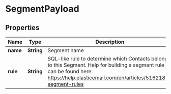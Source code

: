 

# SegmentPayload

## Properties

Name | Type | Description | Notes
------------ | ------------- | ------------- | -------------
**name** | **String** | Segment name |  [optional]
**rule** | **String** | SQL-like rule to determine which Contacts belong to this Segment. Help for building a segment rule can be found here: https://help.elasticemail.com/en/articles/5162182-segment-rules |  [optional]



